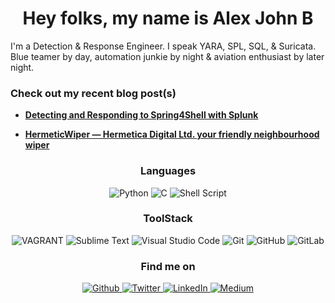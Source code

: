 <h1 align="center"> Hey folks, my name is Alex John B </h1> I'm a Detection & Response Engineer. I speak YARA, SPL, SQL, & Suricata. Blue teamer by day, automation junkie by night & aviation enthusiast by later night. <h3>Check out my recent blog post(s)</h3>
<ul>
  <li>
    <a href="https://subtlystoic.medium.com/detecting-and-responding-to-spring4shell-with-splunk-89ade99f35fb">
      <b>Detecting and Responding to Spring4Shell with Splunk</b>
    </a>
</ul>
<ul>
  <li>
    <a href="https://subtlystoic.medium.com/hermeticwiper-hermetica-digital-ltd-your-friendly-neighbourhood-wipe-r-part-1-dbca32b9eb12">
      <b>HermeticWiper — Hermetica Digital Ltd. your friendly neighbourhood wiper</b>
    </a>
</ul>
<h3  align="center">Languages</h3>
<p align="center">
  <a target="_blank">
    <img alt="Python" src="https://img.shields.io/badge/Python-14354C?style=for-the-badge&logo=python&logoColor=white" />
  </a>
  <a target="_blank">
    <img alt="C" src="https://img.shields.io/badge/C-00599C?style=for-the-badge&logo=c&logoColor=white" />
  </a>
  <a target="_blank">
    <img alt="Shell Script" src="https://img.shields.io/badge/Shell_Script-121011?style=for-the-badge&logo=gnu-bash&logoColor=white" />
  </a>
</p>
<h3 align="center">ToolStack</h3>
<p align="center">
  <a target="_blank">
    <img alt="VAGRANT" src="https://img.shields.io/badge/vagrant-%231563FF.svg?style=for-the-badge&logo=vagrant&logoColor=white" />
  </a>
  <a target="_blank">
    <img alt="Sublime Text" src="https://img.shields.io/badge/sublime_text-%23575757.svg?style=for-the-badge&logo=sublime-text&logoColor=important" />
  </a>
  <a target="_blank">
    <img alt="Visual Studio Code" src="https://img.shields.io/badge/Visual%20Studio%20Code-%2312100E.svg?logo=visual-studio-code&style=for-the-badge&logoColor=blue" />
  </a>
  <a target="_blank">
    <img alt="Git" src="https://img.shields.io/badge/Git-%2312100E.svg?logo=git&style=for-the-badge" />
  </a>
  <a target="_blank">
    <img alt="GitHub" src="https://img.shields.io/badge/GitHub-black?logo=GitHub&style=for-the-badge" />
  </a>
  <a target="_blank">
    <img alt="GitLab" src="https://img.shields.io/badge/gitlab-%23181717.svg?style=for-the-badge&logo=gitlab&logoColor=white" />
  </a>
</p>
<h3 align="center">Find me on</h3>
<p align="center">
  <a href="https://github.com/west-wind" target="_blank">
    <img alt="Github" src="https://img.shields.io/badge/GitHub-%2312100E.svg?&style=for-the-badge&logo=Github&logoColor=white" />
  </a>
  <a href="https://twitter.com/Praetorian_GRD" target="_blank">
    <img alt="Twitter" src="https://img.shields.io/badge/twitter-%2312100E.svg?&style=for-the-badge&logo=twitter&logoColor=blue" />
  </a>
  <a href="https://www.linkedin.com/in/alexsean" target="_blank">
    <img alt="LinkedIn" src="https://img.shields.io/badge/linkedin-%2312100E.svg?&style=for-the-badge&logo=linkedin&logoColor=blue" />
  </a>
  <a href="https://medium.com/@subtlystoic" target="_blank">
    <img alt="Medium" src="https://img.shields.io/badge/medium-%2312100E.svg?&style=for-the-badge&logo=medium&logoColor=white" />
  </a>
  <br>
  <a </p>
